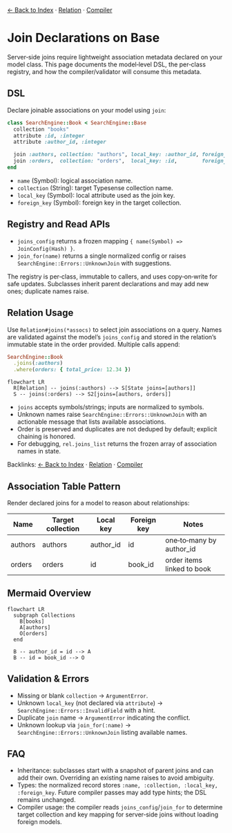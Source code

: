 [← Back to Index](./index.md) · [Relation](./relation.md) · [Compiler](./compiler.md)

# Join Declarations on Base

Server‑side joins require lightweight association metadata declared on your model class. This page documents the model‑level DSL, the per‑class registry, and how the compiler/validator will consume this metadata.

## DSL

Declare joinable associations on your model using `join`:

```ruby
class SearchEngine::Book < SearchEngine::Base
  collection "books"
  attribute :id, :integer
  attribute :author_id, :integer

  join :authors, collection: "authors", local_key: :author_id, foreign_key: :id
  join :orders,  collection: "orders",  local_key: :id,        foreign_key: :book_id
end
```

- `name` (Symbol): logical association name.
- `collection` (String): target Typesense collection name.
- `local_key` (Symbol): local attribute used as the join key.
- `foreign_key` (Symbol): foreign key in the target collection.

## Registry and Read APIs

- `joins_config` returns a frozen mapping `{ name(Symbol) => JoinConfig(Hash) }`.
- `join_for(name)` returns a single normalized config or raises `SearchEngine::Errors::UnknownJoin` with suggestions.

The registry is per‑class, immutable to callers, and uses copy‑on‑write for safe updates. Subclasses inherit parent declarations and may add new ones; duplicate names raise.

## Relation Usage

Use `Relation#joins(*assocs)` to select join associations on a query. Names are validated against the model’s `joins_config` and stored in the relation’s immutable state in the order provided. Multiple calls append:

```ruby
SearchEngine::Book
  .joins(:authors)
  .where(orders: { total_price: 12.34 })
```

```mermaid
flowchart LR
  R[Relation] -- joins(:authors) --> S[State joins=[authors]]
  S -- joins(:orders) --> S2[joins=[authors, orders]]
```

- `joins` accepts symbols/strings; inputs are normalized to symbols.
- Unknown names raise `SearchEngine::Errors::UnknownJoin` with an actionable message that lists available associations.
- Order is preserved and duplicates are not deduped by default; explicit chaining is honored.
- For debugging, `rel.joins_list` returns the frozen array of association names in state.

Backlinks: [← Back to Index](./index.md) · [Relation](./relation.md) · [Compiler](./compiler.md)

## Association Table Pattern

Render declared joins for a model to reason about relationships:

| Name    | Target collection | Local key   | Foreign key | Notes |
|---------|-------------------|-------------|-------------|-------|
| authors | authors           | author_id   | id          | one‑to‑many by author_id |
| orders  | orders            | id          | book_id     | order items linked to book |

## Mermaid Overview

```mermaid
flowchart LR
  subgraph Collections
    B[books]
    A[authors]
    O[orders]
  end

  B -- author_id = id --> A
  B -- id = book_id --> O
```

## Validation & Errors

- Missing or blank `collection` → `ArgumentError`.
- Unknown `local_key` (not declared via `attribute`) → `SearchEngine::Errors::InvalidField` with a hint.
- Duplicate `join` name → `ArgumentError` indicating the conflict.
- Unknown lookup via `join_for(:name)` → `SearchEngine::Errors::UnknownJoin` listing available names.

## FAQ

- Inheritance: subclasses start with a snapshot of parent joins and can add their own. Overriding an existing name raises to avoid ambiguity.
- Types: the normalized record stores `:name, :collection, :local_key, :foreign_key`. Future compiler passes may add type hints; the DSL remains unchanged.
- Compiler usage: the compiler reads `joins_config`/`join_for` to determine target collection and key mapping for server‑side joins without loading foreign models.

